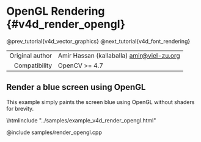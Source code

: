 # OpenGL Rendering {#v4d_render_opengl}

@prev_tutorial{v4d_vector_graphics}
@next_tutorial{v4d_font_rendering}

|    |    |
| -: | :- |
| Original author | Amir Hassan (kallaballa) <amir@viel-zu.org> |
| Compatibility | OpenCV >= 4.7 |

## Render a blue screen using OpenGL
This example simply paints the screen blue using OpenGL without shaders for brevity.

\htmlinclude "../samples/example_v4d_render_opengl.html"

@include samples/render_opengl.cpp


